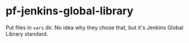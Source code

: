 # pf-jenkins-global-library

Put files in `vars` dir. No idea why they chose that, but it's Jenkins Global Library standard.

